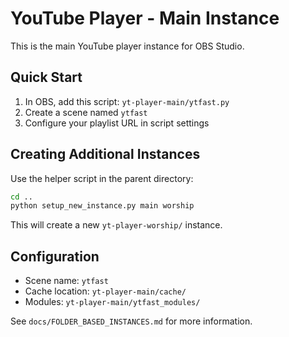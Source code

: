 # YouTube Player - Main Instance

This is the main YouTube player instance for OBS Studio.

## Quick Start

1. In OBS, add this script: `yt-player-main/ytfast.py`
2. Create a scene named `ytfast`
3. Configure your playlist URL in script settings

## Creating Additional Instances

Use the helper script in the parent directory:

```bash
cd ..
python setup_new_instance.py main worship
```

This will create a new `yt-player-worship/` instance.

## Configuration

- Scene name: `ytfast`
- Cache location: `yt-player-main/cache/`
- Modules: `yt-player-main/ytfast_modules/`

See `docs/FOLDER_BASED_INSTANCES.md` for more information.
